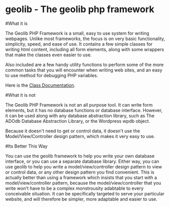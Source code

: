 geolib - The geolib php framework
=================================

#What it is

The Geolib PHP Framework is a small, easy to use system for writing webpages. Unlike most frameworks, the focus is on very basic functionality, simplicity, speed, and ease of use. It contains a few simple classes for writing html content, including all form elements, along with some wrappers that make the classes even easier to use.

Also included are a few handy utility functions to perform some of the more common tasks that you will encounter when writing web sites, and an easy to use method for debugging PHP variables.

Here is the [Class Documentation](http://geotonics.com/doc/geolibdoc/).

#What it is not

The Geolib PHP Framework is not an all purpose tool. It can write form elements, but it has no database functions or database interface. However, it can be used along with any database abstraction library, such as The ADOdb Database Abstraction Library, or the Wordpress wpdb object.

Because it doesn't need to get or control data, it doesn't use the Model/View/Controller design pattern, which makes it very easy to use.

#Its Better This Way

You can use the geolib framework to help you write your own database interface, or you can use a separate database library. Either way, you can use geolib to help you write a model/view/controller design pattern to view or control data, or any other design pattern you find convenient. This is actually better than using a framework which insists that you start with a model/view/controller pattern, because the model/view/controller that you write won't have to be a complex monstrousity adabtable to every conceivable situation. It can be specifically targeted to serve your particular website, and will therefore be simpler, more adaptable and easier to use.